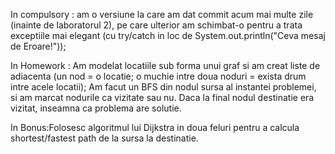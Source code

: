 In compulsory : am o versiune la care am dat commit acum mai multe zile (inainte de laboratorul 2), 
pe care ulterior am schimbat-o pentru a trata exceptiile mai elegant (cu try/catch in loc de System.out.println("Ceva mesaj de Eroare!"));

In Homework : Am modelat locatiile sub forma unui graf si am creat liste de adiacenta
(un nod = o locatie; o muchie intre doua noduri = exista drum intre acele locatii);
Am facut un BFS din nodul sursa al instantei problemei, si am marcat nodurile
ca vizitate sau nu. Daca la final nodul destinatie era vizitat, inseamna ca problema are solutie.

In Bonus:Folosesc algoritmul lui Dijkstra in doua feluri pentru a calcula
shortest/fastest path de la sursa la destinatie.
